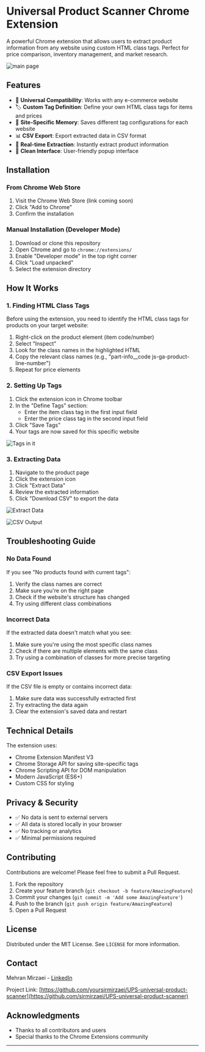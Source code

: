 # Universal Product Scanner Chrome Extension

A powerful Chrome extension that allows users to extract product information from any website using custom HTML class tags. Perfect for price comparison, inventory management, and market research.


![main page](/screenshots/Main.png)

## Features

- 🎯 **Universal Compatibility**: Works with any e-commerce website
- 🏷️ **Custom Tag Definition**: Define your own HTML class tags for items and prices
- 💾 **Site-Specific Memory**: Saves different tag configurations for each website
- 📊 **CSV Export**: Export extracted data in CSV format
- 🔄 **Real-time Extraction**: Instantly extract product information
- 🎨 **Clean Interface**: User-friendly popup interface


## Installation

### From Chrome Web Store
1. Visit the Chrome Web Store (link coming soon)
2. Click "Add to Chrome"
3. Confirm the installation

### Manual Installation (Developer Mode)
1. Download or clone this repository
2. Open Chrome and go to `chrome://extensions/`
3. Enable "Developer mode" in the top right corner
4. Click "Load unpacked"
5. Select the extension directory

## How It Works

### 1. Finding HTML Class Tags
Before using the extension, you need to identify the HTML class tags for products on your target website:

1. Right-click on the product element (item code/number)
2. Select "Inspect"
3. Look for the class names in the highlighted HTML
4. Copy the relevant class names (e.g., "part-info__code js-ga-product-line-number")
5. Repeat for price elements

### 2. Setting Up Tags

1. Click the extension icon in Chrome toolbar
2. In the "Define Tags" section:
   - Enter the item class tag in the first input field
   - Enter the price class tag in the second input field
3. Click "Save Tags"
4. Your tags are now saved for this specific website

![Tags in it](/screenshots/WithTags.png)

### 3. Extracting Data

1. Navigate to the product page
2. Click the extension icon
3. Click "Extract Data"
4. Review the extracted information
5. Click "Download CSV" to export the data

![Extract Data](/screenshots/ExtractedData.png)

![CSV Output](/screenshots/CSVOutput.png)


## Troubleshooting Guide

### No Data Found
If you see "No products found with current tags":
1. Verify the class names are correct
2. Make sure you're on the right page
3. Check if the website's structure has changed
4. Try using different class combinations

### Incorrect Data
If the extracted data doesn't match what you see:
1. Make sure you're using the most specific class names
2. Check if there are multiple elements with the same class
3. Try using a combination of classes for more precise targeting

### CSV Export Issues
If the CSV file is empty or contains incorrect data:
1. Make sure data was successfully extracted first
2. Try extracting the data again
3. Clear the extension's saved data and restart

## Technical Details

The extension uses:
- Chrome Extension Manifest V3
- Chrome Storage API for saving site-specific tags
- Chrome Scripting API for DOM manipulation
- Modern JavaScript (ES6+)
- Custom CSS for styling

## Privacy & Security

- ✅ No data is sent to external servers
- ✅ All data is stored locally in your browser
- ✅ No tracking or analytics
- ✅ Minimal permissions required

## Contributing

Contributions are welcome! Please feel free to submit a Pull Request.

1. Fork the repository
2. Create your feature branch (`git checkout -b feature/AmazingFeature`)
3. Commit your changes (`git commit -m 'Add some AmazingFeature'`)
4. Push to the branch (`git push origin feature/AmazingFeature`)
5. Open a Pull Request

## License

Distributed under the MIT License. See `LICENSE` for more information.

## Contact

Mehran Mirzaei - [LinkedIn](https://www.linkedin.com/in/mehranmirzaei/)

Project Link: [https://github.com/yoursirmirzaei/UPS-universal-product-scanner](https://github.com/sirmirzaei/UPS-universal-product-scanner)

## Acknowledgments

- Thanks to all contributors and users
- Special thanks to the Chrome Extensions community

---
